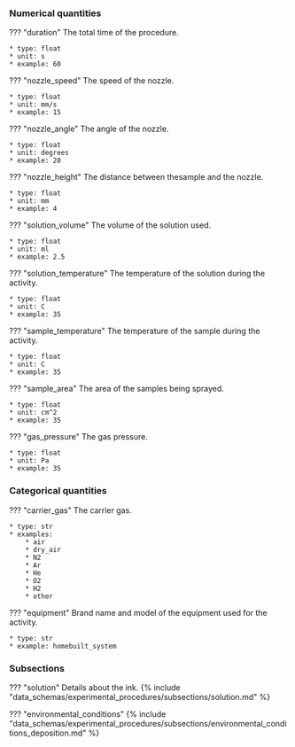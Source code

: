 ### Numerical quantities
??? "duration"
    The total time of the procedure. 

    * type: float
    * unit: s
    * example: 60

??? "nozzle_speed"
    The speed of the nozzle.

    * type: float
    * unit: mm/s
    * example: 15

??? "nozzle_angle"
    The angle of the nozzle.

    * type: float
    * unit: degrees
    * example: 20

??? "nozzle_height"
    The distance between thesample and the nozzle.

    * type: float
    * unit: mm
    * example: 4

??? "solution_volume"
    The volume of the solution used.

    * type: float
    * unit: ml
    * example: 2.5

??? "solution_temperature"
    The temperature of the solution during the activity. 

    * type: float
    * unit: C
    * example: 35

??? "sample_temperature"
    The temperature of the sample during the activity. 

    * type: float
    * unit: C
    * example: 35

??? "sample_area"
    The area of the samples being sprayed.

    * type: float
    * unit: cm^2
    * example: 35

??? "gas_pressure"
    The gas pressure.

    * type: float
    * unit: Pa
    * example: 35

### Categorical quantities
??? "carrier_gas"
    The carrier gas.

    * type: str
    * examples:
        * air
        * dry_air
        * N2
        * Ar
        * He
        * O2
        * H2
        * other

??? "equipment"
    Brand name and model of the equipment used for the activity.

    * type: str
    * example: homebuilt_system

### Subsections
??? "solution"
    Details about the ink.
    {% include "data_schemas/experimental_procedures/subsections/solution.md" %} 

??? "environmental_conditions"
    {% include "data_schemas/experimental_procedures/subsections/environmental_conditions_deposition.md" %}      